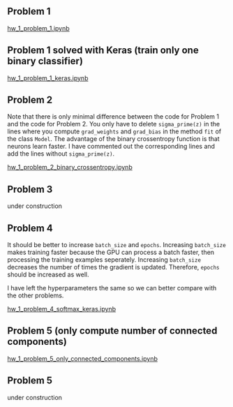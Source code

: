 ## Problem 1 
[hw_1_problem_1.ipynb](https://colab.research.google.com/drive/1iox1Gm87uqdlRtWriW34zZ5c6sKfRrhx)

## Problem 1 solved with Keras (train only one binary classifier)
[hw_1_problem_1_keras.ipynb](https://colab.research.google.com/drive/1EeUTh-_qNbuQZDLqttYwcKf3zhsAuO-J)

## Problem 2

Note that there is only minimal difference between the code for Problem 1 and the code for Problem 2. You only have to delete ```sigma_prime(z)``` in the lines where you compute ```grad_weights``` and ```grad_bias``` in the method ```fit``` of the class ```Model```. The advantage of the binary crossentropy function is that neurons learn faster.  I have commented out the corresponding lines and add the lines without ```sigma_prime(z)```.

[hw_1_problem_2_binary_crossentropy.ipynb](https://colab.research.google.com/drive/1s0WCKT7baDk1-WSStYgqRw6LWlcTvzSu)

## Problem 3

under construction

## Problem 4

It should be better to increase ```batch_size``` and ```epochs```. Increasing ```batch_size``` makes training faster because the GPU can process a batch faster, then processing the training examples seperately. Increasing ```batch_size``` decreases the number of times the gradient is updated. Therefore, ```epochs``` should be increased as well.

I have left the hyperparameters the same so we can better compare with the other problems.

[hw_1_problem_4_softmax_keras.ipynb](https://colab.research.google.com/drive/1RwhFCd6Oaw9fq57MVnMJR-fke7bdvUK8)

## Problem 5 (only compute number of connected components)

[hw_1_problem_5_only_connected_components.ipynb](https://colab.research.google.com/drive/1RSeZXKBIRMCSK4XPIjJY1ziWb1IjIfx_)

## Problem 5 

under construction
